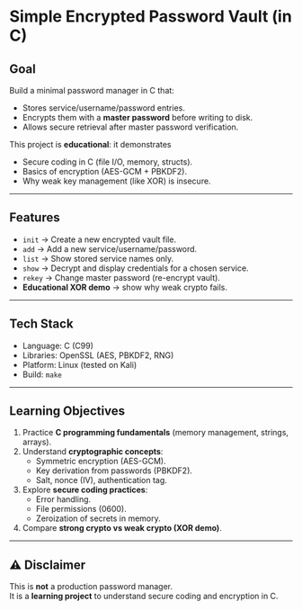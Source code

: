 # Simple Encrypted Password Vault (in C)

##  Goal
Build a minimal password manager in C that:
- Stores service/username/password entries.
- Encrypts them with a **master password** before writing to disk.
- Allows secure retrieval after master password verification.

This project is **educational**: it demonstrates 
- Secure coding in C (file I/O, memory, structs).
- Basics of encryption (AES-GCM + PBKDF2).
- Why weak key management (like XOR) is insecure.

---

##  Features
- `init` → Create a new encrypted vault file.
- `add` → Add a new service/username/password.
- `list` → Show stored service names only.
- `show` → Decrypt and display credentials for a chosen service.
- `rekey` → Change master password (re-encrypt vault).
- **Educational XOR demo** → show why weak crypto fails.

---

##  Tech Stack
- Language: C (C99)
- Libraries: OpenSSL (AES, PBKDF2, RNG)
- Platform: Linux (tested on Kali)
- Build: `make`

---

##  Learning Objectives
1. Practice **C programming fundamentals** (memory management, strings, arrays).
2. Understand **cryptographic concepts**:
   - Symmetric encryption (AES-GCM).
   - Key derivation from passwords (PBKDF2).
   - Salt, nonce (IV), authentication tag.
3. Explore **secure coding practices**:
   - Error handling.
   - File permissions (0600).
   - Zeroization of secrets in memory.
4. Compare **strong crypto vs weak crypto (XOR demo)**.

---

## ⚠️ Disclaimer
This is **not** a production password manager.  
It is a **learning project** to understand secure coding and encryption in C.

